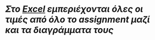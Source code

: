 # *Στο [Excel](https://github.com/tsomilios/Arch_assignment1/blob/readme/Assignment2/Results/Results.xlsx) εμπεριέχονται όλες οι τιμές από όλο το assignment μαζί και τα διαγράμματα τους* 
